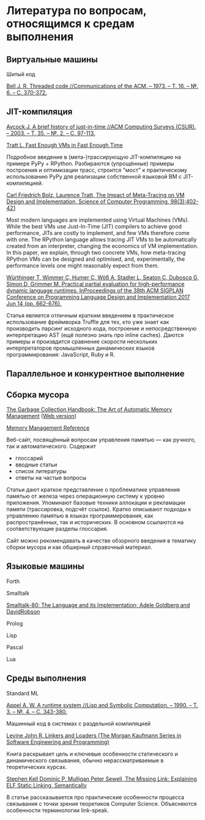 # Литература по вопросам, относящимся к средам выполнения

## Виртуальные машины

Шитый код

[Bell J. R. Threaded code //Communications of the ACM. – 1973. – Т. 16. – №. 6. – С. 370-372.](http://home.iae.nl/users/mhx/Forth_Bell.pdf)

## JIT-компиляция

[Aycock J. A brief history of just-in-time //ACM Computing Surveys (CSUR). – 2003. – Т. 35. – №. 2. – С. 97-113.](https://prism.ucalgary.ca/bitstream/handle/1880/45368/2001-689-12.pdf?sequence=2&isAllowed=y)


[Tratt L. Fast Enough VMs in Fast Enough Time](https://tratt.net/laurie/blog/entries/fast_enough_vms_in_fast_enough_time.html)

Подробное введение в (мета-)трассирующую JIT-компиляцию на примере PyPy + RPython. Разбираются (упрощённые) примеры построения и оптимизации трасс, строится "мост" к практическому использованию PyPy для реализации собственной языковой ВМ с JIT-компиляцией.


[Carl Friedrich Bolz, Laurence Tratt, The Impact of Meta-Tracing on VM Design and Implementation, Science of Computer Programming, 98(3):402-421](https://tratt.net/laurie/research/pubs/html/bolz_tratt__the_impact_of_metatracing_on_vm_design_and_implementation/)

Most modern languages are implemented using Virtual Machines (VMs). While the best VMs use Just-In-Time (JIT) compilers to achieve good performance, JITs are costly to implement, and few VMs therefore come with one. The RPython language allows tracing JIT VMs to be automatically created from an interpreter, changing the economics of VM implementation. In this paper, we explain, through two concrete VMs, how meta-tracing RPython VMs can be designed and optimised, and, experimentally, the performance levels one might reasonably expect from them.


[Würthinger T, Wimmer C, Humer C, Wöß A, Stadler L, Seaton C, Duboscq G, Simon D, Grimmer M. Practical partial evaluation for high-performance dynamic language runtimes. InProceedings of the 38th ACM SIGPLAN Conference on Programming Language Design and Implementation 2017 Jun 14 (pp. 662-676).](https://chrisseaton.com/rubytruffle/pldi17-truffle/pldi17-truffle.pdf)

Статья является отличным кратким введением в практическое использование фреймворка Truffle для тех, кто уже знает как производить парсинг исходного кода, построение и непосредственную интерпретацию AST (ещё полезно знать про inline caches). Даются примеры и произвдится сравнение скорости нескольких интерпретаторов промышленных динамических языков программирования:  JavaScript, Ruby и R.


## Параллельное и конкурентное выполнение

## Сборка мусора

[The Garbage Collection Handbook: The Art of Automatic Memory Management](https://www.amazon.com/Garbage-Collection-Handbook-Management-Algorithms/dp/1420082795) ([Web version](http://gchandbook.org/))


[Memory Management Reference](https://www.memorymanagement.org/)

Веб-сайт, посвящённый вопросам управления памятью &mdash; как ручного, так и автоматического. Содержит
- глоссарий
- вводные статьи
- список литературы
- ответы на частые вопросы

Статьи дают краткое представление о проблематике управления памятью от железа через операционную систему к уровню приложения.
Упоминают базовые техники аллокации и рекламации памяти (трассировка, подсчёт ссылок). Кратко описывают подходы к управлению памятью
в языках программирования, как распространённых, так и исторических. В основном ссылаются на соответствующие разделы глоссария.

Сайт можно рекомендавать в качестве обзорного введения в тематику сборки мусора и как обширный справочный материал.


## Языковые машины

Forth

Smalltalk

[Smalltalk-80: The Language and its Implementation; Adele Goldberg and DavidRobson](http://stephane.ducasse.free.fr/FreeBooks/BlueBook/Bluebook.pdf)

Prolog

Lisp

Pascal

Lua

## Среды выполнения

Standard ML

[Appel A. W. A runtime system //Lisp and Symbolic Computation. – 1990. – Т. 3. – №. 4. – С. 343-380.](http://citeseerx.ist.psu.edu/viewdoc/download?doi=10.1.1.35.4846&rep=rep1&type=pdf)

Машинный код в системах с раздельной компиляцией

[Levine John R. Linkers and Loaders (The Morgan Kaufmann Series in Software Engineering and Programming)](http://www.staroceans.org/e-book/LinkersAndLoaders.pdf)

Книга раскрывает цель и ключевые особенности статического и динамического связывания, обычно нерассматриваемые в теоретических курсах.

[Stephen Kell Dominic P. Mulligan Peter Sewell, The Missing Link: Explaining ELF Static Linking, Semantically](https://www.cl.cam.ac.uk/~pes20/rems/papers/oopsla-elf-linking-2016.pdf)

В статье рассказывается про практические особенности процесса связывания с точки зрения теоретиков Computer Science. Объясняются особенности терминологии link-speak.

